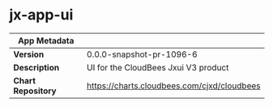 # jx-app-ui

|App Metadata||
|---|---|
| **Version** | 0.0.0-snapshot-pr-1096-6 |
| **Description** | UI for the CloudBees Jxui V3 product |
| **Chart Repository** | https://charts.cloudbees.com/cjxd/cloudbees |
